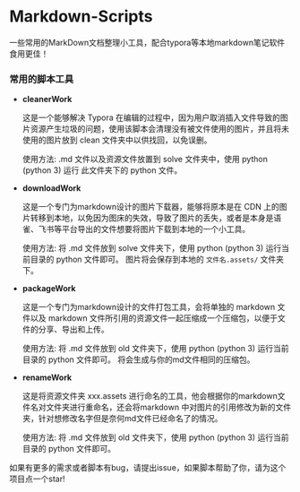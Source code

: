 # Markdown-Scripts
一些常用的MarkDown文档整理小工具，配合typora等本地markdown笔记软件食用更佳！



### 常用的脚本工具

- **cleanerWork** 

  这是一个能够解决 Typora 在编辑的过程中，因为用户取消插入文件导致的图片资源产生垃圾的问题，使用该脚本会清理没有被文件使用的图片，并且将未使用的图片放到 clean 文件夹中以供找回，以免误删。

  使用方法: .md 文件以及资源文件放置到 solve 文件夹中，使用 python (python 3) 运行 此文件夹下的 python 文件。

  

- **downloadWork**

  这是一个专门为markdown设计的图片下载器，能够将原本是在 CDN 上的图片转移到本地，以免因为图床的失效，导致了图片的丢失，或者是本身是语雀、飞书等平台导出的文件想要将图片下载到本地的一个小工具。

  使用方法: 将 .md 文件放到 solve 文件夹下，使用 python (python 3) 运行当前目录的 python 文件即可。 图片将会保存到本地的 `文件名.assets/` 文件夹下。

  

- **packageWork**

  这是一个专门为markdown设计的文件打包工具，会将单独的 markdown 文件以及 markdown 文件所引用的资源文件一起压缩成一个压缩包，以便于文件的分享、导出和上传。

  使用方法: 将 .md 文件放到 old 文件夹下，使用 python (python 3) 运行当前目录的 python 文件即可。 将会生成与你的md文件相同的压缩包。

  

- **renameWork**

  这是将资源文件夹 xxx.assets 进行命名的工具，他会根据你的markdown文件名对文件夹进行重命名，还会将markdown 中对图片的引用修改为新的文件夹，针对想修改名字但是奈何md文件已经命名了的情况。

  使用方法: 将 .md 文件放到 old 文件夹下，使用 python (python 3) 运行当前目录的 python 文件即可。 



如果有更多的需求或者脚本有bug，请提出issue，如果脚本帮助了你，请为这个项目点一个star!
